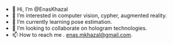 - 👋 Hi, I’m @EnasKhazal
- 👀 I’m interested in computer vision, cypher, augmented reality.
- 🌱 I’m currently learning pose estimation.
- 💞️ I’m looking to collaborate on hologram technologies.
- 📫 How to reach me . enas.mkhazal@gmail.com.

<!---
EnasKhazal/EnasKhazal is a ✨ special ✨ repository because its `README.md` (this file) appears on your GitHub profile.
You can click the Preview link to take a look at your changes.
--->
